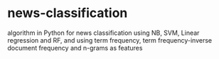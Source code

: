 # news-classification
algorithm in Python for news classification using NB, SVM, Linear regression and RF, and using term frequency, term frequency-inverse document frequency and n-grams as features
